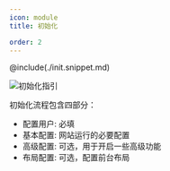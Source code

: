 ```yaml
---
icon: module
title: 初始化

order: 2
---
```


@include(./init.snippet.md)

![初始化指引](https://pic.mereith.com/img/c088fa93f4e7aeab33dac821d1dc7dc5.clipboard-2022-08-16.png)

初始化流程包含四部分：

- 配置用户: 必填
- 基本配置: 网站运行的必要配置
- 高级配置: 可选，用于开启一些高级功能
- 布局配置: 可选，配置前台布局
